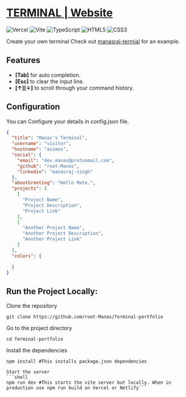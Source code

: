 # [TERMINAL | Website](https://manasraj-terminal.vercel.app/)


![Vercel](https://img.shields.io/badge/vercel-%23000000.svg?style=for-the-badge&logo=vercel&logoColor=white)
![Vite](https://img.shields.io/badge/vite-%23646CFF.svg?style=for-the-badge&logo=vite&logoColor=white)
![TypeScript](https://img.shields.io/badge/typescript-%23007ACC.svg?style=for-the-badge&logo=typescript&logoColor=white)
![HTML5](https://img.shields.io/badge/html5-%23E34F26.svg?style=for-the-badge&logo=html5&logoColor=white)
![CSS3](https://img.shields.io/badge/css3-%231572B6.svg?style=for-the-badge&logo=css3&logoColor=white)

Create your own terminal Check out [manasraj-termial](https://manasraj-terminal.vercel.app/) for an example.

## Features
* **[Tab]** for auto completion.
* **[Esc]** to clear the input line.
* **[↑][↓]** to scroll through your command history.


## Configuration

You can Configure your details in config.json file.

```json
{
  "title": "Manas's Terminal",
  "username": "visitor",
  "hostname": "asimov",
  "social": {
    "email": "dev.manas@protonmail.com",
    "github": "root-Manas",
    "linkedin": "manasraj-singh"
  },
  "aboutGreeting": "Hello Mate.",
  "projects": [
    [
      "Project Name",
      "Project Description",
      "Project Link"
    ],
    [
      "Another Project Name",
      "Another Project Description",
      "Another Project Link"
    ]
  ],
  "colors": {

  }
}
```

## Run the Project Locally:

Clone the repository
```shell
git clone https://github.com/root-Manas/Terminal-portfolio
```
Go to the project directory
```shell
cd Terminal-portfolio
```
Install the dependencies
```shell
npm install #This installs package.json dependencies
```
```
Start the server
```shell
npm run dev #This starts the vite server but locally. When in production use npm run build on Vercel or Netlify```
```
